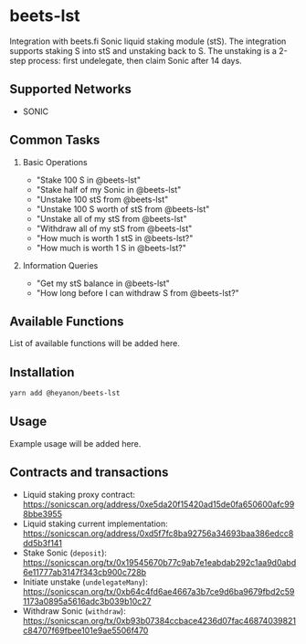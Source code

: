 # beets-lst

Integration with beets.fi Sonic liquid staking module (stS). The integration supports staking S into stS and unstaking back to S. The unstaking is a 2-step process: first undelegate, then claim Sonic after 14 days.

## Supported Networks

- SONIC

## Common Tasks

1. Basic Operations

    - "Stake 100 S in @beets-lst"
    - "Stake half of my Sonic in @beets-lst"
    - "Unstake 100 stS from @beets-lst"
    - "Unstake 100 S worth of stS from @beets-lst"
    - "Unstake all of my stS from @beets-lst"
    - "Withdraw all of my stS from @beets-lst"
    - "How much is worth 1 stS in @beets-lst?"
    - "How much is worth 1 S in @beets-lst?"

2. Information Queries
    - "Get my stS balance in @beets-lst"
    - "How long before I can withdraw S from @beets-lst?"

## Available Functions

List of available functions will be added here.

## Installation

```bash
yarn add @heyanon/beets-lst
```

## Usage

Example usage will be added here.

## Contracts and transactions

- Liquid staking proxy contract: https://sonicscan.org/address/0xe5da20f15420ad15de0fa650600afc998bbe3955
- Liquid staking current implementation: https://sonicscan.org/address/0xd5f7fc8ba92756a34693baa386edcc8dd5b3f141
- Stake Sonic (`deposit`): https://sonicscan.org/tx/0x19545670b77c9ab7e1eabdab292c1aa9d0abd6e11777ab3147f343cb900c728b
- Initiate unstake (`undelegateMany`): https://sonicscan.org/tx/0xb64c4fd6ae4667a3b7ce9d6ba9679fbd2c591173a0895a5616adc3b039b10c27
- Withdraw Sonic (`withdraw`): https://sonicscan.org/tx/0xb93b07384ccbace4236d07fac46874039821c84707f69fbee101e9ae5506f470
